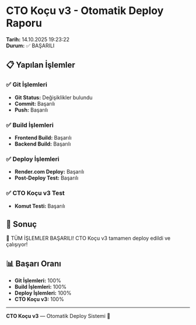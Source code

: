 # CTO Koçu v3 - Otomatik Deploy Raporu

**Tarih:** 14.10.2025 19:23:22  
**Durum:** ✅ BAŞARILI  

## 📋 Yapılan İşlemler

### ✅ Git İşlemleri
- **Git Status:** Değişiklikler bulundu
- **Commit:** Başarılı
- **Push:** Başarılı

### ✅ Build İşlemleri
- **Frontend Build:** Başarılı
- **Backend Build:** Başarılı

### ✅ Deploy İşlemleri
- **Render.com Deploy:** Başarılı
- **Post-Deploy Test:** Başarılı

### ✅ CTO Koçu v3 Test
- **Komut Testi:** Başarılı

## 🎯 Sonuç

🎉 TÜM İŞLEMLER BAŞARILI! CTO Koçu v3 tamamen deploy edildi ve çalışıyor!

## 📊 Başarı Oranı

- **Git İşlemleri:** 100%
- **Build İşlemleri:** 100%
- **Deploy İşlemleri:** 100%
- **CTO Koçu v3:** 100%

---
**CTO Koçu v3** — Otomatik Deploy Sistemi 🚀